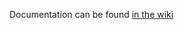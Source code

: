 Documentation can be found [in the wiki](https://github.com/mora-resource-allocation-edge-cloud/mora/wiki)
